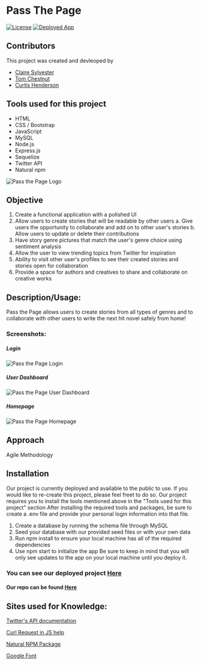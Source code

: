 # Pass The Page

  <a href='./LICENSE'>![License](https://img.shields.io/badge/License%3A-MIT-green.svg)</a>  <a href="https://passthepage.herokuapp.com/">![Deployed App](https://img.shields.io/badge/Deployed%20App-blue.svg)</a>

## Contributors
This project was created and devleoped by
- [Claire Sylvester](https://github.com/CFsylvester)
- [Tom Chestnut](https://github.com/tchestnut85)
- [Curtis Henderson](https://github.com/chender93)


## Tools used for this project
- HTML
- CSS / Bootstrap
- JavaScript
- MySQL
- Node.js
- Express.js
- Sequelize
- Twitter API
- Natural npm

![Pass the Page Logo](https://github.com/CFsylvester/pass-the-page/blob/main/public/src/logo.png)

## Objective
1.	Create a functional application with a polished UI
2.	Allow users to create stories that will be readable by other users
a.	Give users the opportunity to collaborate and add on to other user's stories
b.	Allow users to update or delete their contributions
3.	Have story genre pictures that match the user's genre choice using sentiment analysis
4.	Allow the user to view trending topics from Twitter for inspiration  
5.	Ability to visit other user's profiles to see their created stories and stories open for collaboration
6.	Provide a space for authors and creatives to share and collaborate on creative works

## Description/Usage: 
Pass the Page allows users to create stories from all types of genres and to collaborate with other users to write the next hit novel safely from home!

### Screenshots:

##### Login
![Pass the Page Login](/public/images/screenshot1.JPG)

##### User Dashboard
![Pass the Page User Dashboard](/public/images/screenshot2.JPG)

##### Homepage
![Pass the Page Homepage](/public/images/screenshot3.JPG)


## Approach
Agile Methodology

## Installation
Our project is currently deployed and available to the public to use. If you would like to re-create this project, please feel freet to do so.
Our project requires you to install the tools mentioned above in the "Tools used for this project" section
After installing the required tools and packages, be sure to create a .env file and provide your personal login information into that file.
1. Create a database by running the schema file through MySQL
2. Seed your database with our provided seed files or with your own data
3. Run npm install to ensure your local machine has all of the required dependencies
4. Use npm start to initialize the app
    Be sure to keep in mind that you will only see updates to the app on your local machine until you deploy it.

### You can see our deployed project [Here](https://passthepage.herokuapp.com/)

#### Our repo can be found [Here](https://github.com/CFsylvester/pass-the-page)


## Sites used for Knowledge:

[Twitter's API documentation](https://developer.twitter.com/en/docs/twitter-api/v1/trends/trends-for-location/api-reference/get-trends-place)

[Curl Request in JS help](https://stackoverflow.com/questions/25515936/perform-curl-request-in-javascript)

[Natural NPM Package](https://www.npmjs.com/package/natural)

[Google Font](https://fonts.google.com/specimen/Goudy+Bookletter+1911?query=book)
